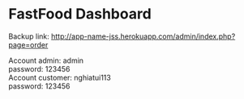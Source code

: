
# FastFood Dashboard
Backup link:
http://app-name-jss.herokuapp.com/admin/index.php?page=order


Account admin: admin <br> password: 123456 <br>
Account customer: nghiatui113 <br> password: 123456
